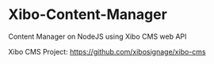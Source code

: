 # Xibo-Content-Manager
Content Manager on NodeJS using Xibo CMS web API

Xibo CMS Project: https://github.com/xibosignage/xibo-cms
